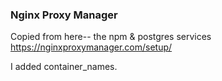 ### Nginx Proxy Manager

Copied from here-- the npm & postgres services
https://nginxproxymanager.com/setup/

I added container_names.
